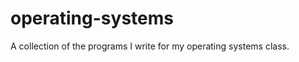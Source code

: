 operating-systems
=================

A collection of the programs I write for my operating systems class.